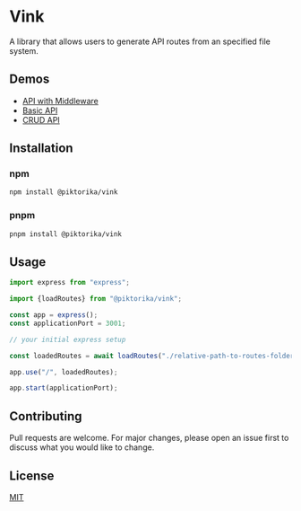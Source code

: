 # Vink

A library that allows users to generate API routes from an specified file system.

## Demos

- [API with Middleware](https://github.com/Piktorika/vink/tree/main/examples/api-with-middleware)
- [Basic API](https://github.com/Piktorika/vink/tree/main/examples/basic-api)
- [CRUD API](https://github.com/Piktorika/vink/tree/main/examples/crud-api)


## Installation

### npm

```bash
npm install @piktorika/vink
```
### pnpm

```bash
pnpm install @piktorika/vink
```

## Usage

```javascript
import express from "express";

import {loadRoutes} from "@piktorika/vink";

const app = express();
const applicationPort = 3001;

// your initial express setup

const loadedRoutes = await loadRoutes("./relative-path-to-routes-folder");

app.use("/", loadedRoutes);

app.start(applicationPort);
```

## Contributing
Pull requests are welcome. For major changes, please open an issue first to discuss what you would like to change.

## License
[MIT](https://choosealicense.com/licenses/mit/)
